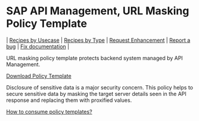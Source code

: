 # SAP API Management, URL Masking Policy Template

\| [Recipes by Usecase](../../../api-recipes-by-usecase.md) \| [Recipes by Type](../../../api-recipes-by-type.md) \| [Request Enhancement](https://github.com/SAP-samples/apibusinesshub-api-recipes/issues/new?assignees=&labels=Recipe%20Fix,enhancement&template=recipe-request.md&title=Improve%20url-masking-policy-template ) \| [Report a bug](https://github.com/SAP-samples/apibusinesshub-api-recipes/issues/new?assignees=&labels=Recipe%20Fix,bug&template=bug_report.md&title=Issue%20with%20url-masking-policy-template ) \| [Fix documentation](https://github.com/SAP-samples/apibusinesshub-api-recipes/issues/new?assignees=&labels=Recipe%20Fix,documentation&template=bug_report.md&title=Docu%20fix%20url-masking-policy-template ) \|



URL masking policy template protects backend system managed by API Management.

[Download Policy Template](URL_Masking.zip)

Disclosure of sensitive data is a major security concern. This policy helps to secure sensitive data by masking the target server details seen in the API response and replacing them with proxified values.


[How to consume policy templates?](../../readme.md)
